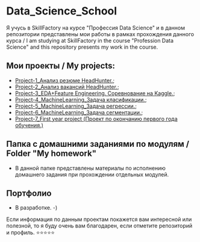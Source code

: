 # Data_Science_School

Я учусь в SkillFactory на курсе "Профессия Data Science" и в данном репозитории представлены мои работы в рамках прохождения данного курса / I am studying at SkillFactory in the course "Profession Data Science" and this repository presents my work in the course.

## Мои проекты / My projects:

* [Project-1_Анализ резюме HeadHunter.]();
* [Project-2_Анализ вакансий HeadHunter.]();
* [Project-3_EDA+Feature Engineering. Соревнование на Kaggle.](https://github.com/avv1369it/Data_Science_School/tree/main/3.%20Project-3_EDA%2BFeature%20Engineering.%20Соревнования%20на%20Kaggle.);
* [Project-4_MachineLearning_Задача класификации.](https://github.com/avv1369it/Data_Science_School/tree/main/4.%20Project-4_MachineLearning_Задача%20класификации.);
* [Project-5_MachineLearning_Задача регрессии.](https://github.com/avv1369it/Data_Science_School/tree/main/5.%20Project-5_MachineLearning_Задача%20регрессии.);
* [Project-6_MachineLearning_Задача сегментации.](https://github.com/avv1369it/Data_Science_School/tree/main/6.%20Project-6_MachineLearning_Задача%20сегментации.);
* [Project-7_First year project (Проект по окончанию первого года обучения.)](https://github.com/avv1369it/Data_Science_School/tree/main/7.%20Project-7_First%20year%20project%20(Проект%20по%20окончанию%20первого%20года%20обучения))

## Папка с домашними заданиями по модулям / Folder "My homework"

* В данной папке представлены материалы по исполнению домашнего задания при прохождении отдельных модулей.

## Портфолио

* В разработке. -)

Если информация по данным проектам покажется вам интересной или полезной, то я буду очень вам благодарен, если отметите репозиторий и профиль.
⭐️⭐️⭐️⭐️⭐️
